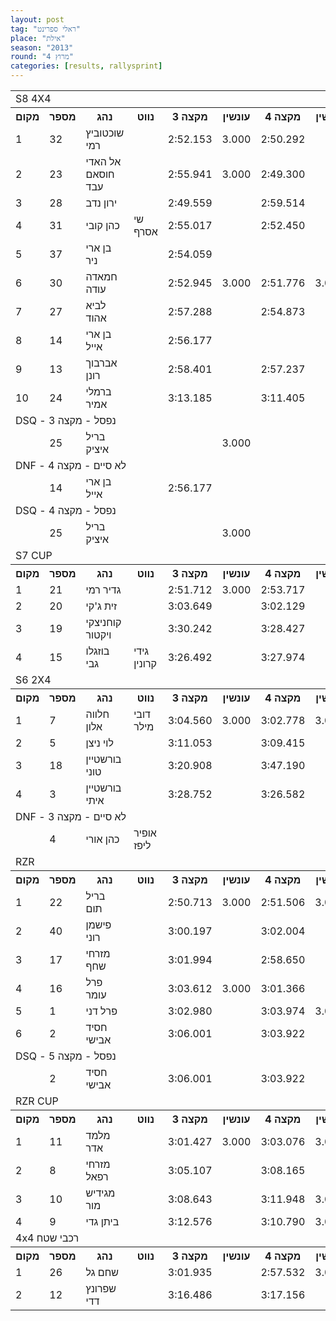 ```yaml
---
layout: post
tag: "ראלי ספרינט"
place: "אילת"
season: "2013"
round: "מרוץ 4"
categories: [results, rallysprint]
---
```


<table class="line_color big_table">
<tr>
    <td colspan="99" class="title_font">S8 4X4</td>
</tr>
<tr class="rnkh_bkcolor">
    <th class="rnkh_font">מקום</th>
    <th class="rnkh_font">מספר</th>
    <th class="rnkh_font">נהג</th>
    <th class="rnkh_font">נווט</th>
    <th class="rnkh_font">מקצה 3</th>
    <th class="rnkh_font">עונשין</th>
    <th class="rnkh_font">מקצה 4</th>
    <th class="rnkh_font">עונשין</th>
    <th class="rnkh_font">מקצה 5</th>
    <th class="rnkh_font">עונשין</th>
    <th class="rnkh_font">זמן</th>
    <th class="rnkh_font">פער</th>
</tr>
<tr class="rnk_bkcolor">
    <td class="rnk_font">1</td>
    <td class="rnk_font">32</td>
    <td class="rnk_font">שוכטוביץ רמי</td>
    <td class="rnk_font"></td>
    <td class="rnk_font">2:52.153</td>
    <td class="rnk_font">3.000</td>
    <td class="rnk_font">2:50.292</td>
    <td class="rnk_font"></td>
    <td class="rnk_font">2:47.755</td>
    <td class="rnk_font"></td>
    <td class="rnk_font">2:47.755</td>
    <td class="rnk_font"></td>
</tr>
<tr class="rnk_bkcolor">
    <td class="rnk_font">2</td>
    <td class="rnk_font">23</td>
    <td class="rnk_font">אל האדי חוסאם עבד</td>
    <td class="rnk_font"></td>
    <td class="rnk_font">2:55.941</td>
    <td class="rnk_font">3.000</td>
    <td class="rnk_font">2:49.300</td>
    <td class="rnk_font"></td>
    <td class="rnk_font">2:50.092</td>
    <td class="rnk_font">3.000</td>
    <td class="rnk_font">2:49.300</td>
    <td class="rnk_font">1.545</td>
</tr>
<tr class="rnk_bkcolor">
    <td class="rnk_font">3</td>
    <td class="rnk_font">28</td>
    <td class="rnk_font">ירון נדב</td>
    <td class="rnk_font"></td>
    <td class="rnk_font">2:49.559</td>
    <td class="rnk_font"></td>
    <td class="rnk_font">2:59.514</td>
    <td class="rnk_font"></td>
    <td class="rnk_font">2:50.985</td>
    <td class="rnk_font"></td>
    <td class="rnk_font">2:49.559</td>
    <td class="rnk_font">1.804</td>
</tr>
<tr class="rnk_bkcolor">
    <td class="rnk_font">4</td>
    <td class="rnk_font">31</td>
    <td class="rnk_font">כהן קובי</td>
    <td class="rnk_font">שי אסרף</td>
    <td class="rnk_font">2:55.017</td>
    <td class="rnk_font"></td>
    <td class="rnk_font">2:52.450</td>
    <td class="rnk_font"></td>
    <td class="rnk_font">2:53.937</td>
    <td class="rnk_font">3.000</td>
    <td class="rnk_font">2:52.450</td>
    <td class="rnk_font">4.695</td>
</tr>
<tr class="rnk_bkcolor">
    <td class="rnk_font">5</td>
    <td class="rnk_font">37</td>
    <td class="rnk_font">בן ארי ניר</td>
    <td class="rnk_font"></td>
    <td class="rnk_font">2:54.059</td>
    <td class="rnk_font"></td>
    <td class="rnk_font"></td>
    <td class="rnk_font"></td>
    <td class="rnk_font"></td>
    <td class="rnk_font"></td>
    <td class="rnk_font">2:54.059</td>
    <td class="rnk_font">6.304</td>
</tr>
<tr class="rnk_bkcolor">
    <td class="rnk_font">6</td>
    <td class="rnk_font">30</td>
    <td class="rnk_font">חמאדה עודה</td>
    <td class="rnk_font"></td>
    <td class="rnk_font">2:52.945</td>
    <td class="rnk_font">3.000</td>
    <td class="rnk_font">2:51.776</td>
    <td class="rnk_font">3.000</td>
    <td class="rnk_font">2:52.718</td>
    <td class="rnk_font">6.000</td>
    <td class="rnk_font">2:54.776</td>
    <td class="rnk_font">7.021</td>
</tr>
<tr class="rnk_bkcolor">
    <td class="rnk_font">7</td>
    <td class="rnk_font">27</td>
    <td class="rnk_font">לביא אהוד</td>
    <td class="rnk_font"></td>
    <td class="rnk_font">2:57.288</td>
    <td class="rnk_font"></td>
    <td class="rnk_font">2:54.873</td>
    <td class="rnk_font"></td>
    <td class="rnk_font">3:01.260</td>
    <td class="rnk_font"></td>
    <td class="rnk_font">2:54.873</td>
    <td class="rnk_font">7.118</td>
</tr>
<tr class="rnk_bkcolor">
    <td class="rnk_font">8</td>
    <td class="rnk_font">14</td>
    <td class="rnk_font">בן ארי אייל</td>
    <td class="rnk_font"></td>
    <td class="rnk_font">2:56.177</td>
    <td class="rnk_font"></td>
    <td class="rnk_font"></td>
    <td class="rnk_font"></td>
    <td class="rnk_font"></td>
    <td class="rnk_font"></td>
    <td class="rnk_font">2:56.177</td>
    <td class="rnk_font">8.422</td>
</tr>
<tr class="rnk_bkcolor">
    <td class="rnk_font">9</td>
    <td class="rnk_font">13</td>
    <td class="rnk_font">אברבוך רונן</td>
    <td class="rnk_font"></td>
    <td class="rnk_font">2:58.401</td>
    <td class="rnk_font"></td>
    <td class="rnk_font">2:57.237</td>
    <td class="rnk_font"></td>
    <td class="rnk_font">3:04.990</td>
    <td class="rnk_font">9.000</td>
    <td class="rnk_font">2:57.237</td>
    <td class="rnk_font">9.482</td>
</tr>
<tr class="rnk_bkcolor">
    <td class="rnk_font">10</td>
    <td class="rnk_font">24</td>
    <td class="rnk_font">ברמלי אמיר</td>
    <td class="rnk_font"></td>
    <td class="rnk_font">3:13.185</td>
    <td class="rnk_font"></td>
    <td class="rnk_font">3:11.405</td>
    <td class="rnk_font"></td>
    <td class="rnk_font">3:25.478</td>
    <td class="rnk_font">3.000</td>
    <td class="rnk_font">3:11.405</td>
    <td class="rnk_font">23.650</td>
</tr>
<tr>
    <td colspan="99" class="subtitle_font">DSQ - נפסל - מקצה 3</td>
</tr>
<tr class="rnk_bkcolor">
    <td class="rnk_font"></td>
    <td class="rnk_font">25</td>
    <td class="rnk_font">בריל איציק</td>
    <td class="rnk_font"></td>
    <td class="rnk_font"></td>
    <td class="rnk_font">3.000</td>
    <td class="rnk_font"></td>
    <td class="rnk_font"></td>
    <td class="rnk_font"></td>
    <td class="rnk_font"></td>
    <td class="rnk_font"></td>
    <td class="rnk_font"></td>
</tr>
<tr>
    <td colspan="99" class="subtitle_font">DNF - לא סיים - מקצה 4</td>
</tr>
<tr class="rnk_bkcolor">
    <td class="rnk_font"></td>
    <td class="rnk_font">14</td>
    <td class="rnk_font">בן ארי אייל</td>
    <td class="rnk_font"></td>
    <td class="rnk_font">2:56.177</td>
    <td class="rnk_font"></td>
    <td class="rnk_font"></td>
    <td class="rnk_font"></td>
    <td class="rnk_font"></td>
    <td class="rnk_font"></td>
    <td class="rnk_font"></td>
    <td class="rnk_font"></td>
</tr>
<tr>
    <td colspan="99" class="subtitle_font">DSQ - נפסל - מקצה 4</td>
</tr>
<tr class="rnk_bkcolor">
    <td class="rnk_font"></td>
    <td class="rnk_font">25</td>
    <td class="rnk_font">בריל איציק</td>
    <td class="rnk_font"></td>
    <td class="rnk_font"></td>
    <td class="rnk_font">3.000</td>
    <td class="rnk_font"></td>
    <td class="rnk_font"></td>
    <td class="rnk_font"></td>
    <td class="rnk_font"></td>
    <td class="rnk_font"></td>
    <td class="rnk_font"></td>
</tr>
<tr>
    <td colspan="99" class="title_font">S7 CUP</td>
</tr>
<tr class="rnkh_bkcolor">
    <th class="rnkh_font">מקום</th>
    <th class="rnkh_font">מספר</th>
    <th class="rnkh_font">נהג</th>
    <th class="rnkh_font">נווט</th>
    <th class="rnkh_font">מקצה 3</th>
    <th class="rnkh_font">עונשין</th>
    <th class="rnkh_font">מקצה 4</th>
    <th class="rnkh_font">עונשין</th>
    <th class="rnkh_font">מקצה 5</th>
    <th class="rnkh_font">עונשין</th>
    <th class="rnkh_font">זמן</th>
    <th class="rnkh_font">פער</th>
</tr>
<tr class="rnk_bkcolor">
    <td class="rnk_font">1</td>
    <td class="rnk_font">21</td>
    <td class="rnk_font">גדיר רמי</td>
    <td class="rnk_font"></td>
    <td class="rnk_font">2:51.712</td>
    <td class="rnk_font">3.000</td>
    <td class="rnk_font">2:53.717</td>
    <td class="rnk_font"></td>
    <td class="rnk_font">2:57.290</td>
    <td class="rnk_font"></td>
    <td class="rnk_font">2:53.717</td>
    <td class="rnk_font"></td>
</tr>
<tr class="rnk_bkcolor">
    <td class="rnk_font">2</td>
    <td class="rnk_font">20</td>
    <td class="rnk_font">זית ג'קי</td>
    <td class="rnk_font"></td>
    <td class="rnk_font">3:03.649</td>
    <td class="rnk_font"></td>
    <td class="rnk_font">3:02.129</td>
    <td class="rnk_font"></td>
    <td class="rnk_font">3:22.082</td>
    <td class="rnk_font"></td>
    <td class="rnk_font">3:02.129</td>
    <td class="rnk_font">8.412</td>
</tr>
<tr class="rnk_bkcolor">
    <td class="rnk_font">3</td>
    <td class="rnk_font">19</td>
    <td class="rnk_font">קוחניצקי ויקטור</td>
    <td class="rnk_font"></td>
    <td class="rnk_font">3:30.242</td>
    <td class="rnk_font"></td>
    <td class="rnk_font">3:28.427</td>
    <td class="rnk_font"></td>
    <td class="rnk_font">3:15.643</td>
    <td class="rnk_font">6.000</td>
    <td class="rnk_font">3:21.643</td>
    <td class="rnk_font">27.926</td>
</tr>
<tr class="rnk_bkcolor">
    <td class="rnk_font">4</td>
    <td class="rnk_font">15</td>
    <td class="rnk_font">בוזגלו גבי</td>
    <td class="rnk_font">גידי קרונין</td>
    <td class="rnk_font">3:26.492</td>
    <td class="rnk_font"></td>
    <td class="rnk_font">3:27.974</td>
    <td class="rnk_font"></td>
    <td class="rnk_font">3:32.234</td>
    <td class="rnk_font">3.000</td>
    <td class="rnk_font">3:26.492</td>
    <td class="rnk_font">32.775</td>
</tr>
<tr>
    <td colspan="99" class="title_font">S6 2X4</td>
</tr>
<tr class="rnkh_bkcolor">
    <th class="rnkh_font">מקום</th>
    <th class="rnkh_font">מספר</th>
    <th class="rnkh_font">נהג</th>
    <th class="rnkh_font">נווט</th>
    <th class="rnkh_font">מקצה 3</th>
    <th class="rnkh_font">עונשין</th>
    <th class="rnkh_font">מקצה 4</th>
    <th class="rnkh_font">עונשין</th>
    <th class="rnkh_font">מקצה 5</th>
    <th class="rnkh_font">עונשין</th>
    <th class="rnkh_font">זמן</th>
    <th class="rnkh_font">פער</th>
</tr>
<tr class="rnk_bkcolor">
    <td class="rnk_font">1</td>
    <td class="rnk_font">7</td>
    <td class="rnk_font">חלווה אלון</td>
    <td class="rnk_font">דובי מילר</td>
    <td class="rnk_font">3:04.560</td>
    <td class="rnk_font">3.000</td>
    <td class="rnk_font">3:02.778</td>
    <td class="rnk_font">3.000</td>
    <td class="rnk_font">3:04.288</td>
    <td class="rnk_font"></td>
    <td class="rnk_font">3:04.288</td>
    <td class="rnk_font"></td>
</tr>
<tr class="rnk_bkcolor">
    <td class="rnk_font">2</td>
    <td class="rnk_font">5</td>
    <td class="rnk_font">לוי ניצן</td>
    <td class="rnk_font"></td>
    <td class="rnk_font">3:11.053</td>
    <td class="rnk_font"></td>
    <td class="rnk_font">3:09.415</td>
    <td class="rnk_font"></td>
    <td class="rnk_font">3:08.850</td>
    <td class="rnk_font"></td>
    <td class="rnk_font">3:08.850</td>
    <td class="rnk_font">4.562</td>
</tr>
<tr class="rnk_bkcolor">
    <td class="rnk_font">3</td>
    <td class="rnk_font">18</td>
    <td class="rnk_font">בורשטיין טוני</td>
    <td class="rnk_font"></td>
    <td class="rnk_font">3:20.908</td>
    <td class="rnk_font"></td>
    <td class="rnk_font">3:47.190</td>
    <td class="rnk_font"></td>
    <td class="rnk_font">3:21.628</td>
    <td class="rnk_font"></td>
    <td class="rnk_font">3:20.908</td>
    <td class="rnk_font">16.620</td>
</tr>
<tr class="rnk_bkcolor">
    <td class="rnk_font">4</td>
    <td class="rnk_font">3</td>
    <td class="rnk_font">בורשטיין איתי</td>
    <td class="rnk_font"></td>
    <td class="rnk_font">3:28.752</td>
    <td class="rnk_font"></td>
    <td class="rnk_font">3:26.582</td>
    <td class="rnk_font"></td>
    <td class="rnk_font">3:26.817</td>
    <td class="rnk_font"></td>
    <td class="rnk_font">3:26.582</td>
    <td class="rnk_font">22.294</td>
</tr>
<tr>
    <td colspan="99" class="subtitle_font">DNF - לא סיים - מקצה 3</td>
</tr>
<tr class="rnk_bkcolor">
    <td class="rnk_font"></td>
    <td class="rnk_font">4</td>
    <td class="rnk_font">כהן אורי</td>
    <td class="rnk_font">אופיר ליפז</td>
    <td class="rnk_font"></td>
    <td class="rnk_font"></td>
    <td class="rnk_font"></td>
    <td class="rnk_font"></td>
    <td class="rnk_font"></td>
    <td class="rnk_font"></td>
    <td class="rnk_font"></td>
    <td class="rnk_font"></td>
</tr>
<tr>
    <td colspan="99" class="title_font">RZR</td>
</tr>
<tr class="rnkh_bkcolor">
    <th class="rnkh_font">מקום</th>
    <th class="rnkh_font">מספר</th>
    <th class="rnkh_font">נהג</th>
    <th class="rnkh_font">נווט</th>
    <th class="rnkh_font">מקצה 3</th>
    <th class="rnkh_font">עונשין</th>
    <th class="rnkh_font">מקצה 4</th>
    <th class="rnkh_font">עונשין</th>
    <th class="rnkh_font">מקצה 5</th>
    <th class="rnkh_font">עונשין</th>
    <th class="rnkh_font">זמן</th>
    <th class="rnkh_font">פער</th>
</tr>
<tr class="rnk_bkcolor">
    <td class="rnk_font">1</td>
    <td class="rnk_font">22</td>
    <td class="rnk_font">בריל תום</td>
    <td class="rnk_font"></td>
    <td class="rnk_font">2:50.713</td>
    <td class="rnk_font">3.000</td>
    <td class="rnk_font">2:51.506</td>
    <td class="rnk_font">3.000</td>
    <td class="rnk_font">2:52.878</td>
    <td class="rnk_font">3.000</td>
    <td class="rnk_font">2:53.713</td>
    <td class="rnk_font"></td>
</tr>
<tr class="rnk_bkcolor">
    <td class="rnk_font">2</td>
    <td class="rnk_font">40</td>
    <td class="rnk_font">פישמן רוני</td>
    <td class="rnk_font"></td>
    <td class="rnk_font">3:00.197</td>
    <td class="rnk_font"></td>
    <td class="rnk_font">3:02.004</td>
    <td class="rnk_font"></td>
    <td class="rnk_font">2:58.271</td>
    <td class="rnk_font"></td>
    <td class="rnk_font">2:58.271</td>
    <td class="rnk_font">4.558</td>
</tr>
<tr class="rnk_bkcolor">
    <td class="rnk_font">3</td>
    <td class="rnk_font">17</td>
    <td class="rnk_font">מזרחי שחף</td>
    <td class="rnk_font"></td>
    <td class="rnk_font">3:01.994</td>
    <td class="rnk_font"></td>
    <td class="rnk_font">2:58.650</td>
    <td class="rnk_font"></td>
    <td class="rnk_font">3:54.037</td>
    <td class="rnk_font"></td>
    <td class="rnk_font">2:58.650</td>
    <td class="rnk_font">4.937</td>
</tr>
<tr class="rnk_bkcolor">
    <td class="rnk_font">4</td>
    <td class="rnk_font">16</td>
    <td class="rnk_font">פרל עומר</td>
    <td class="rnk_font"></td>
    <td class="rnk_font">3:03.612</td>
    <td class="rnk_font">3.000</td>
    <td class="rnk_font">3:01.366</td>
    <td class="rnk_font"></td>
    <td class="rnk_font">2:59.471</td>
    <td class="rnk_font"></td>
    <td class="rnk_font">2:59.471</td>
    <td class="rnk_font">5.758</td>
</tr>
<tr class="rnk_bkcolor">
    <td class="rnk_font">5</td>
    <td class="rnk_font">1</td>
    <td class="rnk_font">פרל דני</td>
    <td class="rnk_font"></td>
    <td class="rnk_font">3:02.980</td>
    <td class="rnk_font"></td>
    <td class="rnk_font">3:03.974</td>
    <td class="rnk_font">3.000</td>
    <td class="rnk_font">3:01.232</td>
    <td class="rnk_font"></td>
    <td class="rnk_font">3:01.232</td>
    <td class="rnk_font">7.519</td>
</tr>
<tr class="rnk_bkcolor">
    <td class="rnk_font">6</td>
    <td class="rnk_font">2</td>
    <td class="rnk_font">חסיד אבישי</td>
    <td class="rnk_font"></td>
    <td class="rnk_font">3:06.001</td>
    <td class="rnk_font"></td>
    <td class="rnk_font">3:03.922</td>
    <td class="rnk_font"></td>
    <td class="rnk_font"></td>
    <td class="rnk_font"></td>
    <td class="rnk_font">3:03.922</td>
    <td class="rnk_font">10.209</td>
</tr>
<tr>
    <td colspan="99" class="subtitle_font">DSQ - נפסל - מקצה 5</td>
</tr>
<tr class="rnk_bkcolor">
    <td class="rnk_font"></td>
    <td class="rnk_font">2</td>
    <td class="rnk_font">חסיד אבישי</td>
    <td class="rnk_font"></td>
    <td class="rnk_font">3:06.001</td>
    <td class="rnk_font"></td>
    <td class="rnk_font">3:03.922</td>
    <td class="rnk_font"></td>
    <td class="rnk_font"></td>
    <td class="rnk_font"></td>
    <td class="rnk_font"></td>
    <td class="rnk_font"></td>
</tr>
<tr>
    <td colspan="99" class="title_font">RZR CUP</td>
</tr>
<tr class="rnkh_bkcolor">
    <th class="rnkh_font">מקום</th>
    <th class="rnkh_font">מספר</th>
    <th class="rnkh_font">נהג</th>
    <th class="rnkh_font">נווט</th>
    <th class="rnkh_font">מקצה 3</th>
    <th class="rnkh_font">עונשין</th>
    <th class="rnkh_font">מקצה 4</th>
    <th class="rnkh_font">עונשין</th>
    <th class="rnkh_font">מקצה 5</th>
    <th class="rnkh_font">עונשין</th>
    <th class="rnkh_font">זמן</th>
    <th class="rnkh_font">פער</th>
</tr>
<tr class="rnk_bkcolor">
    <td class="rnk_font">1</td>
    <td class="rnk_font">11</td>
    <td class="rnk_font">מלמד אדר</td>
    <td class="rnk_font"></td>
    <td class="rnk_font">3:01.427</td>
    <td class="rnk_font">3.000</td>
    <td class="rnk_font">3:03.076</td>
    <td class="rnk_font">3.000</td>
    <td class="rnk_font">3:03.241</td>
    <td class="rnk_font">3.000</td>
    <td class="rnk_font">3:04.427</td>
    <td class="rnk_font"></td>
</tr>
<tr class="rnk_bkcolor">
    <td class="rnk_font">2</td>
    <td class="rnk_font">8</td>
    <td class="rnk_font">מזרחי רפאל</td>
    <td class="rnk_font"></td>
    <td class="rnk_font">3:05.107</td>
    <td class="rnk_font"></td>
    <td class="rnk_font">3:08.165</td>
    <td class="rnk_font"></td>
    <td class="rnk_font">3:07.184</td>
    <td class="rnk_font">3.000</td>
    <td class="rnk_font">3:05.107</td>
    <td class="rnk_font">0.680</td>
</tr>
<tr class="rnk_bkcolor">
    <td class="rnk_font">3</td>
    <td class="rnk_font">10</td>
    <td class="rnk_font">מגידיש מור</td>
    <td class="rnk_font"></td>
    <td class="rnk_font">3:08.643</td>
    <td class="rnk_font"></td>
    <td class="rnk_font">3:11.948</td>
    <td class="rnk_font">3.000</td>
    <td class="rnk_font">3:10.161</td>
    <td class="rnk_font"></td>
    <td class="rnk_font">3:08.643</td>
    <td class="rnk_font">4.216</td>
</tr>
<tr class="rnk_bkcolor">
    <td class="rnk_font">4</td>
    <td class="rnk_font">9</td>
    <td class="rnk_font">ביתן גדי</td>
    <td class="rnk_font"></td>
    <td class="rnk_font">3:12.576</td>
    <td class="rnk_font"></td>
    <td class="rnk_font">3:10.790</td>
    <td class="rnk_font">3.000</td>
    <td class="rnk_font">3:09.676</td>
    <td class="rnk_font"></td>
    <td class="rnk_font">3:09.676</td>
    <td class="rnk_font">5.249</td>
</tr>
<tr>
    <td colspan="99" class="title_font">4x4 רכבי שטח</td>
</tr>
<tr class="rnkh_bkcolor">
    <th class="rnkh_font">מקום</th>
    <th class="rnkh_font">מספר</th>
    <th class="rnkh_font">נהג</th>
    <th class="rnkh_font">נווט</th>
    <th class="rnkh_font">מקצה 3</th>
    <th class="rnkh_font">עונשין</th>
    <th class="rnkh_font">מקצה 4</th>
    <th class="rnkh_font">עונשין</th>
    <th class="rnkh_font">מקצה 5</th>
    <th class="rnkh_font">עונשין</th>
    <th class="rnkh_font">זמן</th>
    <th class="rnkh_font">פער</th>
</tr>
<tr class="rnk_bkcolor">
    <td class="rnk_font">1</td>
    <td class="rnk_font">26</td>
    <td class="rnk_font">שחם גל</td>
    <td class="rnk_font"></td>
    <td class="rnk_font">3:01.935</td>
    <td class="rnk_font"></td>
    <td class="rnk_font">2:57.532</td>
    <td class="rnk_font">3.000</td>
    <td class="rnk_font">2:55.019</td>
    <td class="rnk_font"></td>
    <td class="rnk_font">2:55.019</td>
    <td class="rnk_font"></td>
</tr>
<tr class="rnk_bkcolor">
    <td class="rnk_font">2</td>
    <td class="rnk_font">12</td>
    <td class="rnk_font">שפרונץ דדי</td>
    <td class="rnk_font"></td>
    <td class="rnk_font">3:16.486</td>
    <td class="rnk_font"></td>
    <td class="rnk_font">3:17.156</td>
    <td class="rnk_font"></td>
    <td class="rnk_font">3:16.296</td>
    <td class="rnk_font"></td>
    <td class="rnk_font">3:16.296</td>
    <td class="rnk_font">21.277</td>
</tr>
</table>
